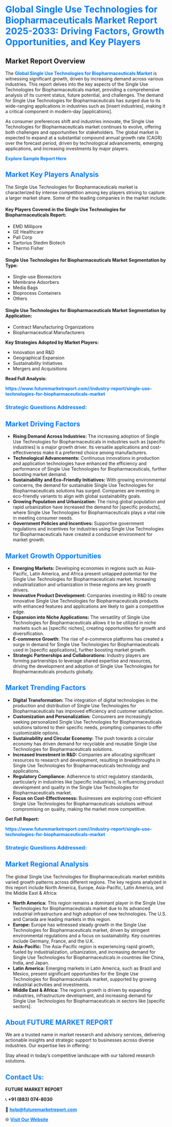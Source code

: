 <h1 style="color: #007BFF;">Global Single Use Technologies for Biopharmaceuticals Market Report 2025-2033: Driving Factors, Growth Opportunities, and Key Players</h1>

<section id="overview">
<h2>Market Report Overview</h2>
<p>The <a href="https://www.futuremarketreport.com//industry-report/single-use-technologies-for-biopharmaceuticals-market" style="color: #007BFF; text-decoration: none;"><strong>Global Single Use Technologies for Biopharmaceuticals Market</strong></a> is witnessing significant growth, driven by increasing demand across various industries. This report delves into the key aspects of the Single Use Technologies for Biopharmaceuticals market, providing a comprehensive analysis of its current status, future potential, and challenges. The demand for Single Use Technologies for Biopharmaceuticals has surged due to its wide-ranging applications in industries such as [insert industries], making it a critical component in modern-day [applications].</p>
<p>As consumer preferences shift and industries innovate, the Single Use Technologies for Biopharmaceuticals market continues to evolve, offering both challenges and opportunities for stakeholders. The global market is expected to expand at a substantial compound annual growth rate (CAGR) over the forecast period, driven by technological advancements, emerging applications, and increasing investments by major players.</p>
</section>

<section id="overview">
<p><a href="https://www.futuremarketreport.com//request-sample/reportId=55818" style="color: #007BFF; text-decoration: none;"><strong>Explore Sample Report Here</strong></a></p>
</section>

<section id="key-players">
<h2 style="color: #007BFF;">Market Key Players Analysis</h2>
<p>The Single Use Technologies for Biopharmaceuticals market is characterized by intense competition among key players striving to capture a larger market share. Some of the leading companies in the market include:</p>
<h4>Key Players Covered in the Single Use Technologies for Biopharmaceuticals Report:</h4>
<ul><li>EMD Millipore</li><li>GE Healthcare</li><li>Pall Corp</li><li>Sartorius Stedim Biotech</li><li>Thermo Fisher</li></ul>
<h4>Single Use Technologies for Biopharmaceuticals Market Segmentation by Type:</h4>
<ul><li>Single-use Bioreactors</li><li>Membrane Adsorbers</li><li>Media Bags</li><li>Bioprocess Containers</li><li>Others</li></ul>

<h4>Single Use Technologies for Biopharmaceuticals Market Segmentation by Application:</h4>
<ul><li>Contract Manufacturing Organizations</li><li>Biopharmaceutical Manufacturers</li></ul>
<p><strong>Key Strategies Adopted by Market Players:</strong></p>
<ul>
<li>Innovation and R&D</li>
<li>Geographical Expansion</li>
<li>Sustainability Initiatives</li>
<li>Mergers and Acquisitions</li>
</ul>
</section>

<section>
<p><strong>Read Full Analysis: </strong></p><a href="https://www.futuremarketreport.com//industry-report/single-use-technologies-for-biopharmaceuticals-market" style="color: #007BFF; text-decoration: none;"><strong>https://www.futuremarketreport.com//industry-report/single-use-technologies-for-biopharmaceuticals-market</strong></a>
<h3 style="color: #007BFF;">Strategic Questions Addressed:</h3>
</section>

<section id="driving-factors">
<h2 style="color: #007BFF;">Market Driving Factors</h2>
<ul>
<li><strong>Rising Demand Across Industries:</strong> The increasing adoption of Single Use Technologies for Biopharmaceuticals in industries such as [specific industries] is a major growth driver. Its versatile applications and cost-effectiveness make it a preferred choice among manufacturers.</li>
<li><strong>Technological Advancements:</strong> Continuous innovations in production and application technologies have enhanced the efficiency and performance of Single Use Technologies for Biopharmaceuticals, further boosting market demand.</li>
<li><strong>Sustainability and Eco-Friendly Initiatives:</strong> With growing environmental concerns, the demand for sustainable Single Use Technologies for Biopharmaceuticals solutions has surged. Companies are investing in eco-friendly variants to align with global sustainability goals.</li>
<li><strong>Growing Population and Urbanization:</strong> The rising global population and rapid urbanization have increased the demand for [specific products], where Single Use Technologies for Biopharmaceuticals plays a vital role in meeting consumer needs.</li>
<li><strong>Government Policies and Incentives:</strong> Supportive government regulations and incentives for industries using Single Use Technologies for Biopharmaceuticals have created a conducive environment for market growth.</li>
</ul>
</section>

<section id="growth-opportunities">
<h2 style="color: #007BFF;">Market Growth Opportunities</h2>
<ul>
<li><strong>Emerging Markets:</strong> Developing economies in regions such as Asia-Pacific, Latin America, and Africa present untapped potential for the Single Use Technologies for Biopharmaceuticals market. Increasing industrialization and urbanization in these regions are key growth drivers.</li>
<li><strong>Innovative Product Development:</strong> Companies investing in R&D to create innovative Single Use Technologies for Biopharmaceuticals products with enhanced features and applications are likely to gain a competitive edge.</li>
<li><strong>Expansion into Niche Applications:</strong> The versatility of Single Use Technologies for Biopharmaceuticals allows it to be utilized in niche markets such as [specific niches], creating opportunities for growth and diversification.</li>
<li><strong>E-commerce Growth:</strong> The rise of e-commerce platforms has created a surge in demand for Single Use Technologies for Biopharmaceuticals used in [specific applications], further boosting market growth.</li>
<li><strong>Strategic Partnerships and Collaborations:</strong> Industry players are forming partnerships to leverage shared expertise and resources, driving the development and adoption of Single Use Technologies for Biopharmaceuticals products globally.</li>
</ul>
</section>

<section id="trending-factors">
<h2 style="color: #007BFF;">Market Trending Factors</h2>
<ul>
<li><strong>Digital Transformation:</strong> The integration of digital technologies in the production and distribution of Single Use Technologies for Biopharmaceuticals has improved efficiency and customer satisfaction.</li>
<li><strong>Customization and Personalization:</strong> Consumers are increasingly seeking personalized Single Use Technologies for Biopharmaceuticals solutions tailored to their specific needs, prompting companies to offer customizable options.</li>
<li><strong>Sustainability and Circular Economy:</strong> The push towards a circular economy has driven demand for recyclable and reusable Single Use Technologies for Biopharmaceuticals solutions.</li>
<li><strong>Increased Investment in R&D:</strong> Companies are allocating significant resources to research and development, resulting in breakthroughs in Single Use Technologies for Biopharmaceuticals technology and applications.</li>
<li><strong>Regulatory Compliance:</strong> Adherence to strict regulatory standards, particularly in industries like [specific industries], is influencing product development and quality in the Single Use Technologies for Biopharmaceuticals market.</li>
<li><strong>Focus on Cost-Effectiveness:</strong> Businesses are exploring cost-efficient Single Use Technologies for Biopharmaceuticals solutions without compromising on quality, making the market more competitive.</li>
</ul>
</section>

<section>
<p><strong>Get Full Report: </strong></p><a href="https://www.futuremarketreport.com//industry-report/single-use-technologies-for-biopharmaceuticals-market" style="color: #007BFF; text-decoration: none;"><strong>https://www.futuremarketreport.com//industry-report/single-use-technologies-for-biopharmaceuticals-market</strong></a>
<h3 style="color: #007BFF;">Strategic Questions Addressed:</h3>
</section>


<section id="regional-analysis">
<h2 style="color: #007BFF;">Market Regional Analysis</h2>
<p>The global Single Use Technologies for Biopharmaceuticals market exhibits varied growth patterns across different regions. The key regions analyzed in this report include North America, Europe, Asia-Pacific, Latin America, and the Middle East & Africa:</p>
<ul>
<li><strong>North America:</strong> This region remains a dominant player in the Single Use Technologies for Biopharmaceuticals market due to its advanced industrial infrastructure and high adoption of new technologies. The U.S. and Canada are leading markets in this region.</li>
<li><strong>Europe:</strong> Europe has witnessed steady growth in the Single Use Technologies for Biopharmaceuticals market, driven by stringent environmental regulations and a focus on sustainability. Key countries include Germany, France, and the U.K.</li>
<li><strong>Asia-Pacific:</strong> The Asia-Pacific region is experiencing rapid growth, fueled by industrialization, urbanization, and increasing demand for Single Use Technologies for Biopharmaceuticals in countries like China, India, and Japan.</li>
<li><strong>Latin America:</strong> Emerging markets in Latin America, such as Brazil and Mexico, present significant opportunities for the Single Use Technologies for Biopharmaceuticals market, supported by growing industrial activities and investments.</li>
<li><strong>Middle East & Africa:</strong> The region’s growth is driven by expanding industries, infrastructure development, and increasing demand for Single Use Technologies for Biopharmaceuticals in sectors like [specific sectors].</li>
</ul>
</section>

<footer>
<h2 style="color: #007BFF;">About FUTURE MARKET REPORT</h2>
<p>We are a trusted name in market research and advisory services, delivering actionable insights and strategic support to businesses across diverse industries. Our expertise lies in offering:</p>

<p>Stay ahead in today’s competitive landscape with our tailored research solutions.</p>

<h2 style="color: #007BFF;">Contact Us:</h2>
<p><strong>FUTURE MARKET REPORT</strong></p>
<p>📞 <strong>+91 (883) 074-8030</strong></p>
<p>📧 <strong><a href="mailto:help@futuremarketreport.com" style="color: #007BFF;">help@futuremarketreport.com</a></strong></p>
<p>🌐 <strong><a href="https://www.futuremarketreport.com/" style="color: #007BFF;">Visit Our Website</a></strong></p>
</footer>